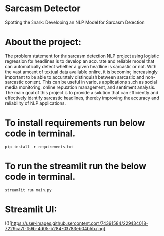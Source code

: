 # Sarcasm Detector
 Spotting the Snark: Developing an NLP Model for Sarcasm Detection
 
 # About the project:
The problem statement for the sarcasm detection NLP project using logistic regression for headlines is to develop an accurate and reliable model that can automatically detect whether a given headline is sarcastic or not. With the vast amount of textual data available online, it is becoming increasingly important to be able to accurately distinguish between sarcastic and non-sarcastic content. This can be useful in various applications such as social media monitoring, online reputation management, and sentiment analysis. The main goal of this project is to provide a solution that can efficiently and effectively identify sarcastic headlines, thereby improving the accuracy and reliability of NLP applications.

# To install requirements run below code in terminal.
`pip install -r requirements.txt`

# To run the streamlit run the below code in terminal.
`streamlit run main.py`

# Streamlit UI:
!()[https://user-images.githubusercontent.com/74391584/229434018-7229ca7f-f56b-4d05-b284-03783eb04b5b.png]

